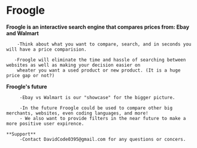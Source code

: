 # Froogle

**Froogle is an interactive search engine that compares prices from: Ebay and Walmart**

        -Think about what you want to compare, search, and in seconds you will have a price comparision.
       
       -Froogle will eliminate the time and hassle of searching between websites as well as making your decision easier on
        wheater you want a used product or new product. (It is a huge price gap or not?)
        
  **Froogle's future**
         
         -Ebay vs Walmart is our "showcase" for the bigger picture.
         
         -In the future Froogle could be used to compare other big merchants, websites, even coding languages, and more!
         - We also want to provide filters in the near future to make a more positive user expirence.
         
    **Support**
         -Contact DavidCode0395@gmail.com for any questions or concers.
